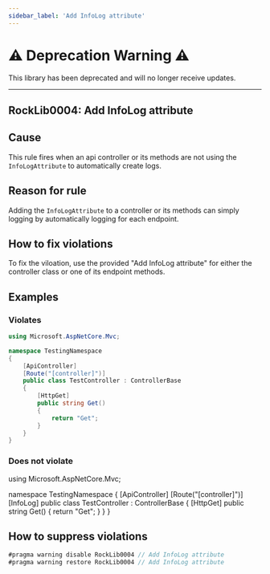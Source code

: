 ```yaml
---
sidebar_label: 'Add InfoLog attribute'
---
```


# :warning: Deprecation Warning :warning:

This library has been deprecated and will no longer receive updates.

---

## RockLib0004: Add InfoLog attribute

## Cause

This rule fires when an api controller or its methods are not using the `InfoLogAttribute` to automatically create logs.

## Reason for rule

Adding the `InfoLogAttribute` to a controller or its methods can simply logging by automatically logging for each endpoint.

## How to fix violations

To fix the viloation, use the provided "Add InfoLog attribute" for either the controller class or one of its endpoint methods.

## Examples

### Violates

```csharp
using Microsoft.AspNetCore.Mvc;

namespace TestingNamespace
{
    [ApiController]
    [Route("[controller]")]
    public class TestController : ControllerBase
    {
        [HttpGet]
        public string Get()
        {
            return "Get";
        }
    }
}
```

### Does not violate

using Microsoft.AspNetCore.Mvc;

namespace TestingNamespace
{
    [ApiController]
    [Route("[controller]")]
    [InfoLog]
    public class TestController : ControllerBase
    {
        [HttpGet]
        public string Get()
        {
            return "Get";
        }
    }
}

## How to suppress violations

```csharp
#pragma warning disable RockLib0004 // Add InfoLog attribute
#pragma warning restore RockLib0004 // Add InfoLog attribute
```

